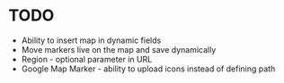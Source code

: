 TODO
====

 * Ability to insert map in dynamic fields
 * Move markers live on the map and save dynamically
 * Region - optional parameter in URL
 * Google Map Marker - ability to upload icons instead of defining path